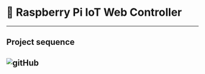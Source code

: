 # 🚀 Raspberry Pi IoT Web Controller

---
## Project sequence
![gitHub]((https://github.com/ismailTareq/Embedded_linux2024_diploma/blob/main/06.Yocto/9.Project/pic.png))
---
